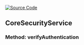 [![Source Code](https://img.shields.io/badge/Source%20Code-black?logo=TypeScript&style=for-the-badge)](src/main/core/service/core-security.service.ts)

## CoreSecurityService

### Method: verifyAuthentication
